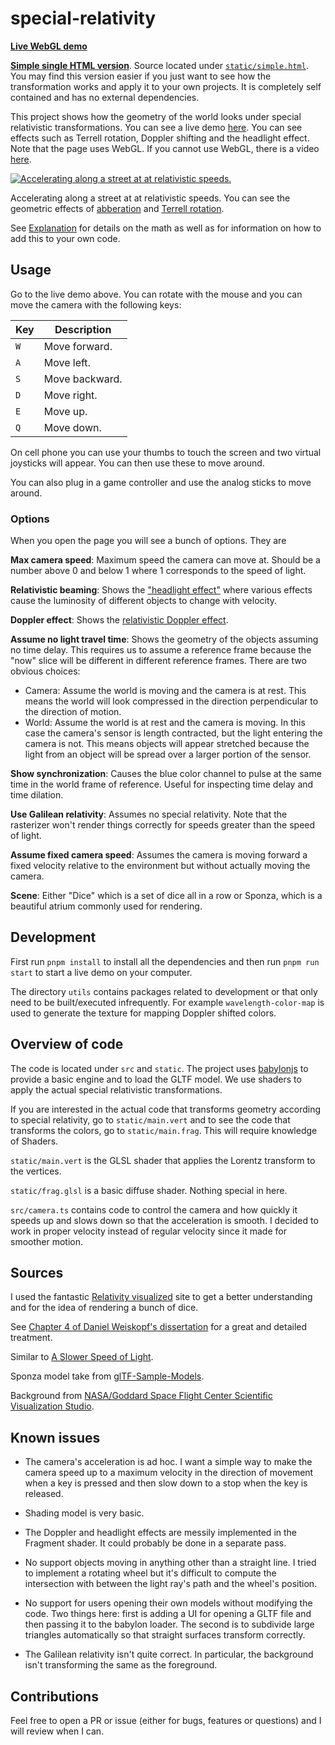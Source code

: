 # special-relativity

[**Live WebGL demo**](https://harrygifford.github.io/special-relativity/)

[**Simple single HTML version**](https://harrygifford.github.io/special-relativity/simple.html). Source located under [`static/simple.html`](/static/simple.html). You may find this version easier if you just want to see how the transformation works and apply it to your own projects. It is completely self contained and has no external dependencies.

This project shows how the geometry of the world looks under
special relativistic transformations. You can see a live demo
[here](https://harrygifford.github.io/special-relativity/). You can see effects such as Terrell rotation, Doppler shifting and the headlight effect. Note that the
page uses WebGL. If you cannot use WebGL, there is a video
[here](https://youtu.be/109s5HbdWs0).

[![Accelerating along a street at at relativistic speeds.](./assets/close-to-the-speed-of-light.gif)](https://harrygifford.github.io/special-relativity/)

Accelerating along a street at at relativistic speeds. You can see the
geometric effects of [abberation](https://en.wikipedia.org/wiki/Relativistic_aberration) and [Terrell rotation](https://en.wikipedia.org/wiki/Terrell_rotation).

See [Explanation](/explanation.md) for details on the math as well as for information on how to add this to your own code.

## Usage

Go to the live demo above. You can rotate with the mouse and you can move the
camera with the following keys:

| Key | Description    |
| --- | -------------- |
| `W` | Move forward.  |
| `A` | Move left.     |
| `S` | Move backward. |
| `D` | Move right.    |
| `E` | Move up.       |
| `Q` | Move down.     |

On cell phone you can use your thumbs to touch the screen and two virtual
joysticks will appear. You can then use these to move around.

You can also plug in a game controller and use the analog sticks to
move around.

### Options

When you open the page you will see a bunch of options. They are

**Max camera speed**: Maximum speed the camera can move at. Should be a number above 0 and below 1 where 1 corresponds to the speed of light.

**Relativistic beaming**: Shows the ["headlight effect"](https://en.wikipedia.org/wiki/Relativistic_beaming) where various effects cause the luminosity of
different objects to change with velocity.

**Doppler effect**: Shows the [relativistic Doppler effect](https://en.wikipedia.org/wiki/Relativistic_Doppler_effect).

**Assume no light travel time**: Shows the geometry of the objects assuming no time delay. This requires us to assume a reference frame because the "now" slice will be different in different reference frames. There are two obvious choices:

- Camera: Assume the world is moving and the camera is at rest. This means the world will look
  compressed in the direction perpendicular to the direction of motion.
- World: Assume the world is at rest and the camera is moving. In this case the camera's sensor is length contracted, but the light entering the camera is not. This means objects will appear stretched because the light from an object will be spread over a larger portion of the sensor.

**Show synchronization**: Causes the blue color channel to pulse at the same
time in the world frame of reference. Useful for inspecting time delay
and time dilation.

**Use Galilean relativity**: Assumes no special relativity. Note that the rasterizer won't render things correctly for speeds greater than the speed of light.

**Assume fixed camera speed**: Assumes the camera is moving forward a fixed velocity relative to the environment but without actually moving the camera.

**Scene**: Either "Dice" which is a set of dice all in a row or Sponza, which is a beautiful atrium commonly used for rendering.

## Development

First run `pnpm install` to install all the dependencies and then run `pnpm run start` to start a live demo on your computer.

The directory `utils` contains packages related to development or that
only need to be built/executed infrequently. For example
`wavelength-color-map` is used to generate the texture for mapping
Doppler shifted colors.

## Overview of code

The code is located under `src` and `static`. The project uses [babylonjs](https://www.babylonjs.com/) to provide a basic engine and to load the GLTF model. We use shaders to apply the actual special relativistic transformations.

If you are interested in the actual code that transforms geometry according to special relativity, go to `static/main.vert` and to see the code that transforms the colors, go to `static/main.frag`. This will require knowledge of Shaders.

`static/main.vert` is the GLSL shader that applies the Lorentz transform
to the vertices.

`static/frag.glsl` is a basic diffuse shader. Nothing special in here.

`src/camera.ts` contains code to control the camera and how quickly it speeds
up and slows down so that the acceleration is smooth. I decided to work in
proper velocity instead of regular velocity since it made for smoother motion.

## Sources

I used the fantastic [Relativity visualized](https://www.spacetimetravel.org/tompkins/tompkins.html) site to get a better understanding and for the idea of rendering a bunch of dice.

See [Chapter 4 of Daniel Weiskopf's dissertation](https://publikationen.uni-tuebingen.de/xmlui/bitstream/handle/10900/48159/pdf/01dissertation.pdf) for a great and detailed treatment.

Similar to [A Slower Speed of Light](http://gamelab.mit.edu/games/a-slower-speed-of-light/).

Sponza model take from [glTF-Sample-Models](https://github.com/KhronosGroup/glTF-Sample-Models/tree/master/2.0/Sponza).

Background from [NASA/Goddard Space Flight Center Scientific Visualization Studio](
  https://svs.gsfc.nasa.gov/cgi-bin/details.cgi?aid=4851).

## Known issues

- The camera's acceleration is ad hoc. I want a simple way to make the camera
  speed up to a maximum velocity in the direction of movement when a key is
  pressed and then slow down to a stop when the key is released.

- Shading model is very basic.

- The Doppler and headlight effects are messily implemented in the Fragment
  shader. It could probably be done in a separate pass.

- No support objects moving in anything other than a straight line. I tried to implement a rotating
  wheel but it's difficult to compute the intersection with between the light
  ray's path and the wheel's position.

- No support for users opening their own models without modifying the code.
  Two things here: first is adding a UI for opening a GLTF file and then
  passing it to the babylon loader. The second is to subdivide large triangles
  automatically so that straight surfaces transform correctly.

- The Galilean relativity isn't quite correct. In particular, the background isn't transforming the same as the foreground.

## Contributions

Feel free to open a PR or issue (either for bugs, features or questions) and
I will review when I can.
